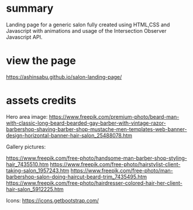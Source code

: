 # summary

Landing page for a generic salon fully created using HTML,CSS and Javascript with animations and usage of the Intersection Observer Javascript API.


# view the page
https://ashinsabu.github.io/salon-landing-page/

# assets credits

Hero area image: https://www.freepik.com/premium-photo/beard-man-with-classic-long-beard-bearded-gay-barber-with-vintage-razor-barbershop-shaving-barber-shop-mustache-men-templates-web-banner-design-horizontal-banner-hair-salon_25488078.htm

Gallery pictures:

https://www.freepik.com/free-photo/handsome-man-barber-shop-styling-hair_7435510.htm
https://www.freepik.com/free-photo/hairstylist-client-taking-salon_1957243.htm
https://www.freepik.com/free-photo/man-barbershop-salon-doing-haircut-beard-trim_7435495.htm
https://www.freepik.com/free-photo/hairdresser-colored-hair-her-client-hair-salon_5912225.htm

Icons:
https://icons.getbootstrap.com/
